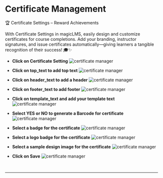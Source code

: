 # Certificate Management 

🏆 Certificate Settings – Reward Achievements

With Certificate Settings in magicLMS, easily design and customize certificates for course completions. Add your branding, instructor signatures, and issue certificates automatically—giving learners a tangible recognition of their success! 🎓✨

- **Click on Certificate Setting**
![certificate manager](https://cdn.imjol.com/MagicLMS/Docs/certificate%20settings/Step1.png)


- **Click on top_text to add top text**
![certificate manager](https://cdn.imjol.com/MagicLMS/Docs/certificate%20settings/Step2.png)


- **Click on header_text to add a header**
![certificate manager](https://cdn.imjol.com/MagicLMS/Docs/certificate%20settings/Step3.png)


- **Click on footer_text to add footer**
![certificate manager](https://cdn.imjol.com/MagicLMS/Docs/certificate%20settings/Step4.png)


- **Click on template_text and add your template text**
![certificate manager](https://cdn.imjol.com/MagicLMS/Docs/certificate%20settings/Step5.png)


- **Select YES or NO to generate a Barcode for certificate**
![certificate manager](https://cdn.imjol.com/MagicLMS/Docs/certificate%20settings/Step6.png)


- **Select a badge for the certificate**
![certificate manager](https://cdn.imjol.com/MagicLMS/Docs/certificate%20settings/Step7.png)


- **Select a logo badge for the certificate**
![certificate manager](https://cdn.imjol.com/MagicLMS/Docs/certificate%20settings/Step8.png)


- **Select a sample design image for the certificate**
![certificate manager](https://cdn.imjol.com/MagicLMS/Docs/certificate%20settings/Step9.png)


- **Click on Save**
![certificate manager](https://cdn.imjol.com/MagicLMS/Docs/certificate%20settings/Step10.png)

<br/>

***

